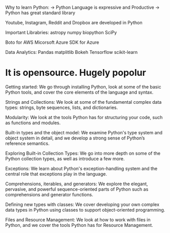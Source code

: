 Why to learn Python:
-> Python Language is expressive and Productive
-> Python has great standard library

Youtube, Instagram, Reddit and Dropbox are developed in Python

Important Librabries:
 astropy
 numpy
 biopython
 SciPy

Boto for AWS
Micorsoft Azure SDK for Azure

Data Analytics:
 Pandas
 matplitlib
 Bokeh
 Tensorflow
 scikit-learn

It is opensource. Hugely popolur
=============================
Getting started: 
         We go through installing Python, look at some of the basic Python tools, and cover the core elements of the language and syntax.

Strings and Collections: 
         We look at some of the fundamental complex data types: strings, byte sequences, lists, and dictionaries.

Modularity: 
         We look at the tools Python has for structuring your code, such as functions and modules.

Built-in types and the object model: 
         We examine Python's type system and object system in detail, and we develop a strong sense of Python’s reference semantics.

Exploring Built-in Collection Types: 
         We go into more depth on some of the Python collection types, as well as introduce a few more.

Exceptions: 
         We learn about Python's exception-handling system and the central role that exceptions play in the language.

Comprehensions, iterables, and generators: We explore the elegant, pervasive, and powerful sequence-oriented parts of Python such as comprehensions and generator functions.

Defining new types with classes: 
         We cover developing your own complex data types in Python using classes to support object-oriented programming.

Files and Resource Management: 
         We look at how to work with files in Python, and we cover the tools Python has for Resource Management.



